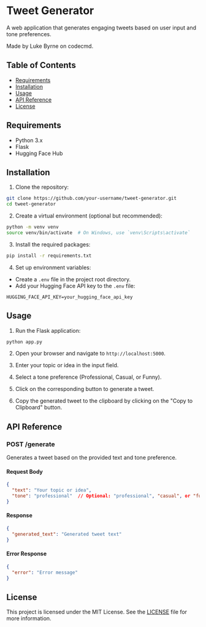 # Tweet Generator

A web application that generates engaging tweets based on user input and tone preferences.

Made by Luke Byrne on codecmd.

## Table of Contents

- [Requirements](#requirements)
- [Installation](#installation)
- [Usage](#usage)
- [API Reference](#api-reference)
- [License](#license)

## Requirements

- Python 3.x
- Flask
- Hugging Face Hub

## Installation

1. Clone the repository:

```bash
git clone https://github.com/your-username/tweet-generator.git
cd tweet-generator
```

2. Create a virtual environment (optional but recommended):

```bash
python -m venv venv
source venv/bin/activate  # On Windows, use `venv\Scripts\activate`
```

3. Install the required packages:

```bash
pip install -r requirements.txt
```

4. Set up environment variables:

- Create a `.env` file in the project root directory.
- Add your Hugging Face API key to the `.env` file:

```
HUGGING_FACE_API_KEY=your_hugging_face_api_key
```

## Usage

1. Run the Flask application:

```bash
python app.py
```

2. Open your browser and navigate to `http://localhost:5000`.

3. Enter your topic or idea in the input field.

4. Select a tone preference (Professional, Casual, or Funny).

5. Click on the corresponding button to generate a tweet.

6. Copy the generated tweet to the clipboard by clicking on the "Copy to Clipboard" button.

## API Reference

### POST /generate

Generates a tweet based on the provided text and tone preference.

#### Request Body

```json
{
  "text": "Your topic or idea",
  "tone": "professional"  // Optional: "professional", "casual", or "funny" (default: "professional")
}
```

#### Response

```json
{
  "generated_text": "Generated tweet text"
}
```

#### Error Response

```json
{
  "error": "Error message"
}
```

## License

This project is licensed under the MIT License. See the [LICENSE](LICENSE) file for more information.